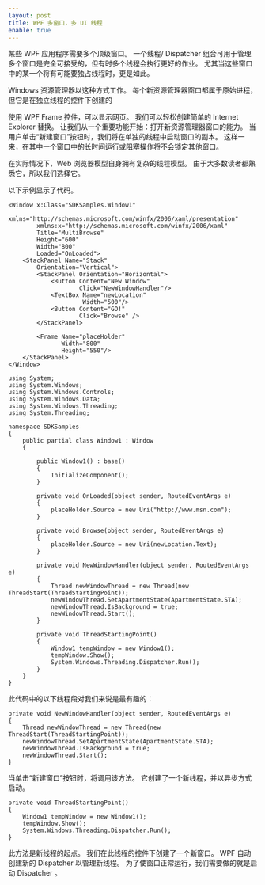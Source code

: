 ```yaml
---
layout: post
title: WPF 多窗口，多 UI 线程
enable: true
---
```


某些 WPF 应用程序需要多个顶级窗口。 一个线程/ Dispatcher 组合可用于管理多个窗口是完全可接受的，但有时多个线程会执行更好的作业。 尤其当这些窗口中的某一个将有可能要独占线程时，更是如此。

Windows 资源管理器以这种方式工作。 每个新资源管理器窗口都属于原始进程，但它是在独立线程的控件下创建的

使用 WPF Frame 控件，可以显示网页。 我们可以轻松创建简单的 Internet Explorer 替换。 让我们从一个重要功能开始：打开新资源管理器窗口的能力。 当用户单击“新建窗口”按钮时，我们将在单独的线程中启动窗口的副本。 这样一来，在其中一个窗口中的长时间运行或阻塞操作将不会锁定其他窗口。

在实际情况下，Web 浏览器模型自身拥有复杂的线程模型。 由于大多数读者都熟悉它，所以我们选择它。

以下示例显示了代码。

```
<Window x:Class="SDKSamples.Window1"
        xmlns="http://schemas.microsoft.com/winfx/2006/xaml/presentation"
        xmlns:x="http://schemas.microsoft.com/winfx/2006/xaml"
        Title="MultiBrowse"
        Height="600" 
        Width="800"
        Loaded="OnLoaded">
    <StackPanel Name="Stack" 
        Orientation="Vertical">
        <StackPanel Orientation="Horizontal">
            <Button Content="New Window"
                    Click="NewWindowHandler"/>
            <TextBox Name="newLocation"
                     Width="500"/>
            <Button Content="GO!"
                    Click="Browse" />
        </StackPanel>

        <Frame Name="placeHolder"
               Width="800"
               Height="550"/>
    </StackPanel>
</Window>
```

```
using System;
using System.Windows;
using System.Windows.Controls;
using System.Windows.Data;
using System.Windows.Threading;
using System.Threading;

namespace SDKSamples
{
    public partial class Window1 : Window
    {

        public Window1() : base()
        {
            InitializeComponent();
        }

        private void OnLoaded(object sender, RoutedEventArgs e)
        {
            placeHolder.Source = new Uri("http://www.msn.com");
        }

        private void Browse(object sender, RoutedEventArgs e)
        {
            placeHolder.Source = new Uri(newLocation.Text);
        }

        private void NewWindowHandler(object sender, RoutedEventArgs e)
        {
            Thread newWindowThread = new Thread(new ThreadStart(ThreadStartingPoint));
            newWindowThread.SetApartmentState(ApartmentState.STA);
            newWindowThread.IsBackground = true;
            newWindowThread.Start();
        }

        private void ThreadStartingPoint()
        {
            Window1 tempWindow = new Window1();
            tempWindow.Show();
            System.Windows.Threading.Dispatcher.Run();
        }
    }
}
```

此代码中的以下线程段对我们来说是最有趣的：

```
private void NewWindowHandler(object sender, RoutedEventArgs e)
{
    Thread newWindowThread = new Thread(new ThreadStart(ThreadStartingPoint));
    newWindowThread.SetApartmentState(ApartmentState.STA);
    newWindowThread.IsBackground = true;
    newWindowThread.Start();
}
```

当单击“新建窗口”按钮时，将调用该方法。 它创建了一个新线程，并以异步方式启动。

```
private void ThreadStartingPoint()
{
    Window1 tempWindow = new Window1();
    tempWindow.Show();
    System.Windows.Threading.Dispatcher.Run();
}
```

此方法是新线程的起点。 我们在此线程的控件下创建了一个新窗口。 WPF 自动创建新的 Dispatcher 以管理新线程。 为了使窗口正常运行，我们需要做的就是启动 Dispatcher 。